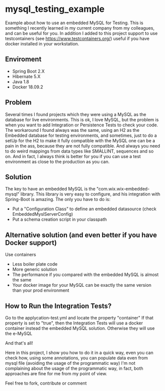# mysql_testing_example
Example about how to use an embedded MySQL for Testing. This is something I recently learned in my current company from my colleagues, and can be useful for you.
In addition I added to this project support to use testcontainers (see https://www.testcontainers.org/) useful if you have docker installed in your workstation.

## Enviroment
* Spring Boot 2.X
* Hibernate 5.X
* Java 1.8
* Docker 18.09.2

## Problem
Several times I found projects which they were using a MySQL as the database for live environments.
This is ok, I love MySQL, but the problem is when you want to add Integration or Persistence Tests to check your code.
The workaround I found always was the same, using an H2 as the Embedded database for testing environments, and sometimes, just to do a setUp for the H2 to make it fully compatible with the MySQL one can be a pain in the ass, because they are not fully compatible. And always you need to do weird mappings from data types like SMALLINT, sequences and so on.
And in fact, I always think is better for you if you can use a test environment as close to the production as you can.

## Solution
The key to have an embedded MySQL is the "com.wix.wix-embedded-mysql" library. This library is very easy to configure, and his integration with Spring-Boot is amazing. The only you have to do is:

* Put a "Configuration Class" to define an embedded datasource (check EmbeddedMyslServerConfig)
* Put a schema creation script in your classpath

## Alternative solution (and even better if you have Docker support)
Use containers
* Less boiler plate code
* More generic solution
* The performance if you compared with the embedded MySQL is almost the same
* Your docker image for your MySQL can be exactly the same version than your prod environment

## How to Run the Integration Tests?
Go to the applycation-test.yml and locate the property "container"
If that property is set to "true", then the Integration Tests will use a docker container instead the embedded MySQL solution. Otherwise they will use the e-MySQL

And that's all!

Here in this project, I show you how to do it in a quick way, even you can check how, using some annotations, you can populate data even from mysql file (avoiding the usage of the programmatic way) I'm not complaining about the usage of the programmatic way, in fact, both approaches are fine for me from my point of view.

Feel free to fork, contribute or comment
